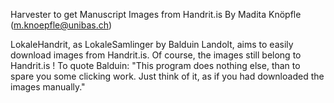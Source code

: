Harvester to get Manuscript Images from Handrit.is
By Madita Knöpfle (m.knoepfle@unibas.ch)

LokaleHandrit, as LokaleSamlinger by Balduin Landolt, aims to easily download images from Handrit.is. Of course, the images still belong to Handrit.is !
To quote Balduin: "This program does nothing else, than to spare you some clicking work.
Just think of it, as if you had downloaded the images manually."
